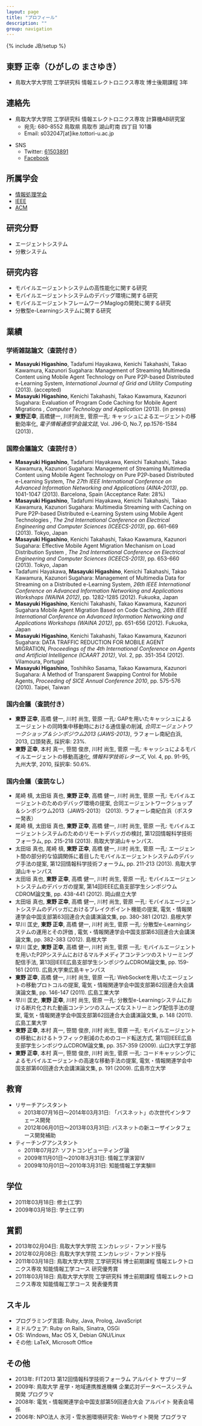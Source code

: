 ```yaml
---
layout: page
title: "プロフィール"
description: ""
group: navigation
---
```

{% include JB/setup %}

## 東野 正幸（ひがしの まさゆき）

- 鳥取大学大学院 工学研究科 情報エレクトロニクス専攻 博士後期課程 3年

## 連絡先

- 鳥取大学大学院 工学研究科 情報エレクトロニクス専攻 計算機AB研究室
  - 宛先: 680-8552 鳥取県 鳥取市 湖山町南 四丁目 101番
  - Email: s032047[at]ike.tottori-u.ac.jp
+ SNS
  - Twitter: [61503891](https://twitter.com/61503891)
  - [Facebook](https://www.facebook.com/masayuki.higashino.1)

## 所属学会

  - [情報処理学会](http://www.ipsj.or.jp/)
  - [IEEE](http://www.ieee.org/)
  - [ACM](http://www.acm.org/)

## 研究分野

- エージェントシステム
- 分散システム

## 研究内容

- モバイルエージェントシステムの高性能化に関する研究
- モバイルエージェントシステムのデバッグ環境に関する研究
- モバイルエージェントフレームワークMaglogの開発に関する研究
- 分散型e-Learningシステムに関する研究

## 業績

### 学術雑誌論文（査読付き）

+ **Masayuki Higashino**, Tadafumi Hayakawa, Kenichi Takahashi, Takao Kawamura, Kazunori Sugahara: Management of Streaming Multimedia Content using Mobile Agent Technology on Pure P2P-based Distributed e-Learning System, *International Journal of Grid and Utility Computing* (2013). (accepted)
+ **Masayuki Higashino**, Kenichi Takahashi, Takao Kawamura, Kazunori Sugahara: Evaluation of Program Code Caching for Mobile Agent Migrations
, *Computer Technology and Application* (2013). (in press)
+ **東野正幸**, 高橋健一, 川村尚生, 菅原一孔: キャッシュによるエージェントの移動効率化, *電子情報通信学会論文誌*, Vol. J96-D, No.7, pp.1576-1584 (2013)．

### 国際会議論文（査読付き）

+ **Masayuki Higashino**, Tadafumi Hayakawa, Kenichi Takahashi, Takao Kawamura, Kazunori Sugahara: Management of Streaming Multimedia Content using Mobile Agent Technology on Pure P2P-based Distributed e-Learning System, *The 27th IEEE International Conference on Advanced Information Networking and Applications (AINA-2013)*, pp. 1041-1047 (2013). Barcelona, Spain (Acceptance Rate: 28%)
+ **Masayuki Higashino**, Tadafumi Hayakawa, Kenichi Takahashi, Takao Kawamura, Kazunori Sugahara: Multimedia Streaming with Caching on Pure P2P-based Distributed e-Learning System using Mobile Agent Technologies
, *The 2nd International Conference on Electrical Engineering and Computer Sciences (ICEECS-2013)*, pp. 661-669 (2013). Tokyo, Japan
+ **Masayuki Higashino**, Kenichi Takahashi, Takao Kawamura, Kazunori Sugahara: Effective Mobile Agent Migration Mechanism on Load Distribution System
, *The 2nd International Conference on Electrical Engineering and Computer Sciences (ICEECS-2013)*, pp. 653-660 (2013). Tokyo, Japan
+ Tadafumi Hayakawa, **Masayuki Higashino**, Kenichi Takahashi, Takao Kawamura, Kazunori Sugahara: Management of Multimedia Data for Streaming on a Distributed e-Learning System, *26th IEEE International Conference on Advanced Information Networking and Applications Workshops (WAINA 2012)*, pp. 1282-1285 (2012). Fukuoka, Japan
+ **Masayuki Higashino**, Kenichi Takahashi, Takao Kawamura, Kazunori Sugahara
Mobile Agent Migration Based on Code Caching, *26th IEEE International Conference on Advanced Information Networking and Applications Workshops (WAINA 2012)*, pp. 651-656 (2012). Fukuoka, Japan
+ **Masayuki Higashino**, Kenichi Takahashi, Takao Kawamura, Kazunori Sugahara: DATA TRAFFIC REDUCTION FOR MOBILE AGENT MIGRATION, *Proceedings of the 4th International Conference on Agents and Artificial Intelligence (ICAART 2012)*, Vol. 2, pp. 351-354 (2012). Vilamoura, Portugal
+ **Masayuki Higashino**, Toshihiko Sasama, Takao Kawamura, Kazunori Sugahara: A Method of Transparent Swapping Control for Mobile Agents, *Proceeding of SICE Annual Conference 2010*, pp. 575-576 (2010). Taipei, Taiwan

### 国内会議（査読付き）

+ **東野 正幸**, 高橋 健一, 川村 尚生, 菅原 一孔: GAPを用いたキャッシュによるエージェントの同時集中移動時における通信量の削減, *合同エージェントワークショップ＆シンポジウム2013 (JAWS-2013)*, ラフォーレ南紀白浜, 2013, 口頭発表, 採択率: 23%.
+ **東野 正幸**, 本村 真一, 笹間 俊彦, 川村 尚生, 菅原 一孔: キャッシュによるモバイルエージェントの移動高速化, *情報科学技術レターズ*, Vol. 4, pp. 91-95, 九州大学, 2010, 採択率: 50.6%.

### 国内会議（査読なし）

+ 尾崎 槙, 太田垣 真也, **東野 正幸**, 高橋 健一, 川村 尚生, 菅原 一孔: モバイルエージェントのためのデバッグ環境の提案, 合同エージェントワークショップ＆シンポジウム2013（JAWS-2013） (2013). ラフォーレ南紀白浜（ポスター発表）
+ 尾崎 槙, 太田垣 真也, **東野 正幸**, 高橋 健一, 川村 尚生, 菅原 一孔: モバイルエージェントシステムのためのリモートデバッガの検討, 第12回情報科学技術フォーラム, pp. 215-218 (2013). 鳥取大学湖山キャンパス.
+ 太田垣 真也, 尾崎 槙, **東野 正幸**, 高橋 健一, 川村 尚生, 菅原 一孔: エージェント間の部分的な協調関係に着目したモバイルエージェントシステムのデバッグ手法の提案, 第12回情報科学技術フォーラム, pp. 211-213 (2013). 鳥取大学湖山キャンパス
+ 太田垣 真也, **東野 正幸**, 高橋 健一, 川村 尚生, 菅原 一孔: モバイルエージェントシステムのデバッガの提案, 第14回IEEE広島支部学生シンポジウムCDROM論文集, pp. 438-441 (2012). 岡山県立大学
+ 太田垣 真也, **東野 正幸**, 高橋 健一, 川村 尚生, 菅原 一孔: モバイルエージェントシステムのデバッガにおけるブレイクポイント機能の提案, 電気・情報関連学会中国支部第63回連合大会講演論文集, pp. 380-381 (2012). 島根大学
+ 早川 匡史, **東野 正幸**, 高橋 健一, 川村 尚生, 菅原 一孔: 分散型e-Learningシステムの運用とその評価
, 電気・情報関連学会中国支部第63回連合大会講演論文集, pp. 382-383 (2012). 島根大学
+ 早川 匡史, **東野 正幸**, 高橋 健一, 川村 尚生, 菅原 一孔: モバイルエージェントを用いたP2Pシステムにおけるマルチメディアコンテンツのストリーミング配信手法,
第13回IEEE広島支部学生シンポジウムCDROM論文集, pp. 159-161 (2011). 広島大学東広島キャンパス
+ **東野 正幸**, 高橋 健一, 川村 尚生, 菅原 一孔: WebSocketを用いたエージェントの移動プロトコルの提案, 電気・情報関連学会中国支部第62回連合大会講演論文集, pp. 146-147 (2011). 広島工業大学
+ 早川 匡史, **東野 正幸**, 川村 尚生, 菅原 一孔: 分散型e-Learningシステムにおける断片化された動画コンテンツのスムーズなストリーミング配信手法の提案, 電気・情報関連学会中国支部第62回連合大会講演論文集, p. 148 (2011). 広島工業大学
+ **東野 正幸**, 本村 真一, 笹間 俊彦, 川村 尚生, 菅原 一孔: モバイルエージェントの移動におけるトラフィック削減のためのコード転送方式,  第11回IEEE広島支部学生シンポジウムCDROM論文集, pp. 357-359 (2009). 山口大学工学部
+ **東野 正幸**, 本村 真一, 笹間 俊彦, 川村 尚生, 菅原 一孔: コードキャッシングによるモバイルエージェントの高速な移動手法の提案, 電気・情報関連学会中国支部第60回連合大会講演論文集, p. 191 (2009). 広島市立大学

## 教育

+ リサーチアシスタント
  + 2013年07月16日～2014年03月31日: 「バスネット」の次世代インタフェース開発
  + 2012年06月01日～2013年03月31日: バスネットの新ユーザインタフェース開発補助
+ ティーチングアシスタント
  + 2011年07月27: ソフトコンピューティング論
  + 2009年11月01日〜2010年3月31日: 情報工学演習IV
  + 2009年10月01日〜2010年3月31日: 知能情報工学実験III

## 学位

- 2011年03月18日: 修士(工学)
- 2009年03月18日: 学士(工学)

## 賞罰

- 2013年02月04日: 鳥取大学大学院 エンカレッジ・ファンド授与
- 2012年02月08日: 鳥取大学大学院 エンカレッジ・ファンド授与
- 2011年03月18日: 鳥取大学大学院 工学研究科 博士前期課程 情報エレクトロニクス専攻 知能情報工学コース 研究優秀賞
- 2011年03月18日: 鳥取大学大学院 工学研究科 博士前期課程 情報エレクトロニクス専攻 知能情報工学コース 発表優秀賞

## スキル

+ プログラミング言語: Ruby, Java, Prolog, JavaScript
+ ミドルウェア: Ruby on Rails, Sinatra, OSGi
+ OS: Windows, Mac OS X, Debian GNU/Linux
+ その他: LaTeX, Microsoft Office

## その他
- 2013年: FIT2013 第12回情報科学技術フォーラム アルバイト サブリーダ
- 2009年: 鳥取大学 産学・地域連携推進機構 企業応対データベースシステム開発 プログラマ
- 2008年: 電気・情報関連学会中国支部第59回連合大会 アルバイト 発表会場係
- 2006年: NPO法人 氷河・雪氷圏環境研究舎: Webサイト開発 プログラマ

